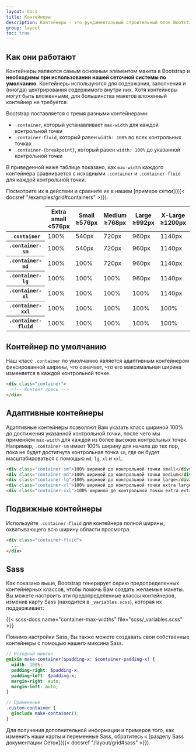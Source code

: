 ```yaml
---
layout: docs
title: Контейнеры
description: Контейнеры - это фундаментальный строительный блок Bootstrap, который содержит, дополняет и выравнивает Ваш контент в пределах данного устройства или области просмотра.
group: layout
toc: true
---
```


## Как они работают

Контейнеры являются самым основным элементом макета в Bootstrap и **необходимы при использовании нашей сеточной системы по умолчанию**. Контейнеры используются для содержания, заполнения и (иногда) центрирования содержимого внутри них. Хотя контейнеры *могут* быть вложенными, для большинства макетов вложенный контейнер не требуется.

Bootstrap поставляется с тремя разными контейнерами:

- `.container`, который устанавливает `max-width` для каждой контрольной точки
- `.container-fluid`, который равен `width: 100%` во всех контрольных точках
- `.container-{breakpoint}`, который равен `width: 100%` до указанной контрольной точки

В приведенной ниже таблице показано, как `max-width` каждого контейнера сравнивается с исходными `.container` и `.container-fluid` для каждой контрольной точки.

Посмотрите их в действии и сравните их в нашем [примере сетки]({{< docsref "/examples/grid#containers" >}}).

<table class="table">
  <thead>
    <tr>
      <td class="border-dark"></td>
      <th scope="col">
        Extra small<br>
        <span class="fw-normal">&lt;576px</span>
      </th>
      <th scope="col">
        Small<br>
        <span class="fw-normal">&ge;576px</span>
      </th>
      <th scope="col">
        Medium<br>
        <span class="fw-normal">&ge;768px</span>
      </th>
      <th scope="col">
        Large<br>
        <span class="fw-normal">&ge;992px</span>
      </th>
      <th scope="col">
        X-Large<br>
        <span class="fw-normal">&ge;1200px</span>
      </th>
      <th scope="col">
        XX-Large<br>
        <span class="fw-normal">&ge;1400px</span>
      </th>
    </tr>
  </thead>
  <tbody>
    <tr>
      <th scope="row" class="fw-normal"><code>.container</code></th>
      <td class="text-muted">100%</td>
      <td>540px</td>
      <td>720px</td>
      <td>960px</td>
      <td>1140px</td>
      <td>1320px</td>
    </tr>
    <tr>
      <th scope="row" class="fw-normal"><code>.container-sm</code></th>
      <td class="text-muted">100%</td>
      <td>540px</td>
      <td>720px</td>
      <td>960px</td>
      <td>1140px</td>
      <td>1320px</td>
    </tr>
    <tr>
      <th scope="row" class="fw-normal"><code>.container-md</code></th>
      <td class="text-muted">100%</td>
      <td class="text-muted">100%</td>
      <td>720px</td>
      <td>960px</td>
      <td>1140px</td>
      <td>1320px</td>
    </tr>
    <tr>
      <th scope="row" class="fw-normal"><code>.container-lg</code></th>
      <td class="text-muted">100%</td>
      <td class="text-muted">100%</td>
      <td class="text-muted">100%</td>
      <td>960px</td>
      <td>1140px</td>
      <td>1320px</td>
    </tr>
    <tr>
      <th scope="row" class="fw-normal"><code>.container-xl</code></th>
      <td class="text-muted">100%</td>
      <td class="text-muted">100%</td>
      <td class="text-muted">100%</td>
      <td class="text-muted">100%</td>
      <td>1140px</td>
      <td>1320px</td>
    </tr>
    <tr>
      <th scope="row" class="fw-normal"><code>.container-xxl</code></th>
      <td class="text-muted">100%</td>
      <td class="text-muted">100%</td>
      <td class="text-muted">100%</td>
      <td class="text-muted">100%</td>
      <td class="text-muted">100%</td>
      <td>1320px</td>
    </tr>
    <tr>
      <th scope="row" class="fw-normal"><code>.container-fluid</code></th>
      <td class="text-muted">100%</td>
      <td class="text-muted">100%</td>
      <td class="text-muted">100%</td>
      <td class="text-muted">100%</td>
      <td class="text-muted">100%</td>
      <td class="text-muted">100%</td>
    </tr>
  </tbody>
</table>

## Контейнер по умолчанию

Наш класс `.container` по умолчанию является адаптивным контейнером фиксированной ширины, что означает, что его максимальная ширина изменяется в каждой контрольной точке.

```html
<div class="container">
  <!-- Контент здесь -->
</div>
```

## Адаптивные контейнеры

Адаптивные контейнеры позволяют Вам указать класс шириной 100% до достижения указанной контрольной точки, после чего мы применяем `max-width` для каждой из более высоких контрольных точек. Например, `.container-sm` имеет 100% ширину для начала до тех пор, пока не будет достигнута контрольная точка `sm`,  где он будет масштабироваться с помощью `md`, `lg`, `xl` и `xxl`.

```html
<div class="container-sm">100% шириной до контрольной точки small</div>
<div class="container-md">100% шириной до контрольной точки medium</div>
<div class="container-lg">100% шириной до контрольной точки large</div>
<div class="container-xl">100% шириной до контрольной точки extra large</div>
<div class="container-xxl">100% шириной до контрольной точки extra extra large</div>
```

## Подвижные контейнеры

Используйте `.container-fluid` для контейнера полной ширины, охватывающего всю ширину области просмотра.

```html
<div class="container-fluid">
  ...
</div>
```

## Sass

Как показано выше, Bootstrap генерирует серию предопределенных контейнерных классов, чтобы помочь Вам создать желаемые макеты. Вы можете настроить эти предопределенные классы контейнеров, изменив карту Sass (находится в `_variables.scss`), которая их поддерживает:

{{< scss-docs name="container-max-widths" file="scss/_variables.scss" >}}

Помимо настройки Sass, Вы также можете создавать свои собственные контейнеры с помощью нашего миксина Sass.

```scss
// Исходный миксин
@mixin make-container($padding-x: $container-padding-x) {
  width: 100%;
  padding-right: $padding-x;
  padding-left: $padding-x;
  margin-right: auto;
  margin-left: auto;
}

// Применение
.custom-container {
  @include make-container();
}
```

Для получения дополнительной информации и примеров того, как изменить наши карты и переменные Sass, обратитесь к [разделу Sass документации Сеток]({{< docsref "/layout/grid#sass" >}}).
